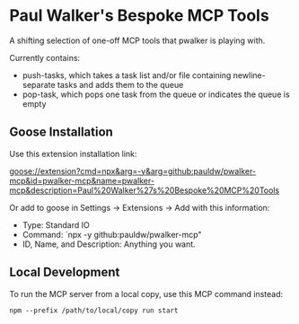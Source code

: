 # Paul Walker's Bespoke MCP Tools

A shifting selection of one-off MCP tools that pwalker is playing with.

Currently contains:

- push-tasks, which takes a task list and/or file containing newline-separate tasks and adds them to the queue
- pop-task, which pops one task from the queue or indicates the queue is empty

## Goose Installation

Use this extension installation link:

<goose://extension?cmd=npx&arg=-y&arg=github:pauldw/pwalker-mcp&id=pwalker-mcp&name=pwalker-mcp&description=Paul%20Walker%27s%20Bespoke%20MCP%20Tools>

Or add to goose in Settings -> Extensions -> Add with this information:

- Type: Standard IO
- Command: `npx -y github:pauldw/pwalker-mcp"
- ID, Name, and Description: Anything you want.

## Local Development

To run the MCP server from a local copy, use this MCP command instead:

`npm --prefix /path/to/local/copy run start`
